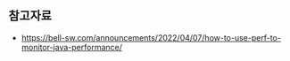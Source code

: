 

## 참고자료 ##

* https://bell-sw.com/announcements/2022/04/07/how-to-use-perf-to-monitor-java-performance/
